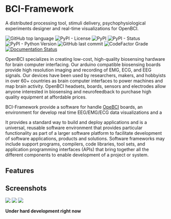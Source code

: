 # BCI-Framework
A distributed processing tool, stimuli delivery, psychophysiological experiments designer and real-time visualizations for OpenBCI.


![GitHub top language](https://img.shields.io/github/languages/top/un-gcpds/bci-framework)
![PyPI - License](https://img.shields.io/pypi/l/bci-framework)
![PyPI](https://img.shields.io/pypi/v/bci-framework)
![PyPI - Status](https://img.shields.io/pypi/status/bci-framework)
![PyPI - Python Version](https://img.shields.io/pypi/pyversions/bci-framework)
![GitHub last commit](https://img.shields.io/github/last-commit/un-gcpds/bci-framework)
![CodeFactor Grade](https://img.shields.io/codefactor/grade/github/UN-GCPDS/bci-framework)
[![Documentation Status](https://readthedocs.org/projects/bci-framework/badge/?version=latest)](https://bci-framework.readthedocs.io/en/latest/?badge=latest)


OpenBCI specializes in creating low-cost, high-quality biosensing hardware for brain computer interfacing. Our arduino compatible biosensing boards provide high resolution imaging and recording of EMG, ECG, and EEG signals. Our devices have been used by researchers, makers, and hobbyists in over 60+ countries as brain computer interfaces to power machines and map brain activity. OpenBCI headsets, boards, sensors and electrodes allow anyone interested in biosensing and neurofeedback to purchase high quality equipment at affordable prices.



BCI-Framework provide a software for handle [OpeBCI](https://openbci.com/) boards, an environment for develop real time EEG/EMG/ECG data visualizations and a 








It provides a standard way to build and deploy applications and is a universal, reusable software environment that provides particular functionality as part of a larger software platform to facilitate development of software applications, products and solutions. Software frameworks may include support programs, compilers, code libraries, tool sets, and application programming interfaces (APIs) that bring together all the different components to enable development of a project or system. 



## Features

## Screenshots

![](images/Screenshot_20200817_204616.png)
![](images/Peek_2020-08-17_20-58.gif)
![](images/Peek_2020-08-17_20-54.gif)

**Under hard development right now**
